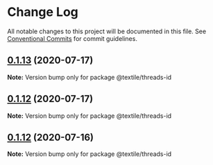 # Change Log

All notable changes to this project will be documented in this file.
See [Conventional Commits](https://conventionalcommits.org) for commit guidelines.

## [0.1.13](https://github.com/textileio/js-threads/compare/@textile/threads-id@0.1.12...@textile/threads-id@0.1.13) (2020-07-17)

**Note:** Version bump only for package @textile/threads-id





## [0.1.12](https://github.com/textileio/js-threads/compare/@textile/threads-id@0.1.11...@textile/threads-id@0.1.12) (2020-07-17)

**Note:** Version bump only for package @textile/threads-id





## [0.1.12](https://github.com/textileio/js-threads/compare/@textile/threads-id@0.1.11...@textile/threads-id@0.1.12) (2020-07-16)

**Note:** Version bump only for package @textile/threads-id
